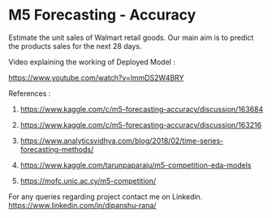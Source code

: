 # M5 Forecasting - Accuracy

Estimate the unit sales of Walmart retail goods.
Our main aim is to predict the products sales for the next 28 days.


Video explaining the working of Deployed Model :

https://www.youtube.com/watch?v=lmmDS2W4BRY


References : 

1) https://www.kaggle.com/c/m5-forecasting-accuracy/discussion/163684

2) https://www.kaggle.com/c/m5-forecasting-accuracy/discussion/163216

3) https://www.analyticsvidhya.com/blog/2018/02/time-series-forecasting-methods/

4) https://www.kaggle.com/tarunpaparaju/m5-competition-eda-models

5) https://mofc.unic.ac.cy/m5-competition/


For any queries regarding project contact me on Linkedin.
https://www.linkedin.com/in/dipanshu-rana/


